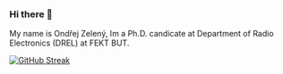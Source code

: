 ### Hi there 👋
My name is Ondřej Zelený, Im a Ph.D. candicate at Department of Radio Electronics (DREL) at FEKT BUT. 
<!--
**zeleny-ondrej/zeleny-ondrej** is a ✨ _special_ ✨ repository because its `README.md` (this file) appears on your GitHub profile.

Here are some ideas to get you started:

- 🔭 I’m currently working on ...
- 🌱 I’m currently learning ...
- 👯 I’m looking to collaborate on ...
- 🤔 I’m looking for help with ...
- 💬 Ask me about ...
- 📫 How to reach me: ...
- 😄 Pronouns: ...
- ⚡ Fun fact: ...
-->


[![GitHub Streak](https://streak-stats.demolab.com/?user=zeleny-ondrej)](https://git.io/streak-stats)
